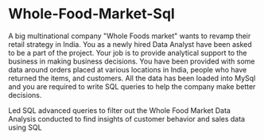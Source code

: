 # Whole-Food-Market-Sql

A big multinational company "Whole Foods market" wants to revamp their retail strategy in
India. You as a newly hired Data Analyst have been asked to be a part of the project. Your
job is to provide analytical support to the business in making business decisions.
You have been provided with some data around orders placed at various locations in India,
people who have returned the items, and customers.
All the data has been loaded into MySql and you are required to write SQL queries to help
the company make better decisions.

Led SQL advanced queries to filter out the Whole Food Market Data
Analysis conducted to find insights of customer behavior and sales data using SQL
